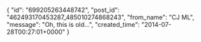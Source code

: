 {
   "id": "699205263448742",
   "post_id": "462493170453287_485010274868243",
   "from_name": "CJ ML",
   "message": "Oh, this is old...",
   "created_time": "2014-07-28T00:27:01+0000"
 }
